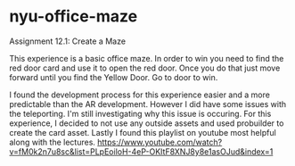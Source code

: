 # nyu-office-maze
Assignment 12.1: Create a Maze

This experience is a basic office maze. In order to win you need to find the red door card and use it to open the red door. Once you do that just move forward until you find the Yellow Door. Go to door to win.

I found the development process for this experience easier and a more predictable than the AR development. However I did have some issues with the teleporting. I'm still investigating why this issue is occuring. For this experience, I decided to not use any outside assets and used probuilder to create the card asset. Lastly I found this playlist on youtube most helpful along with the lectures. https://www.youtube.com/watch?v=fM0k2n7u8sc&list=PLpEoiloH-4eP-OKItF8XNJ8y8e1asOJud&index=1

